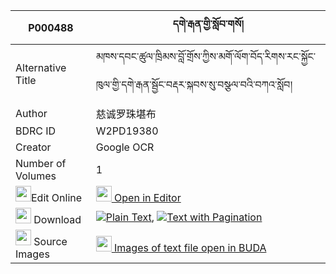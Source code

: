 |P000488|དགེ་རྒན་གྱི་སློབ་གསོ། 
| --- | --- 
|Alternative Title |མཁས་དབང་ཚུལ་ཁྲིམས་བློ་གྲོས་ཀྱིས་མགོ་ལོག་བོད་རིགས་རང་སྐྱོང་ཁུལ་གྱི་དགེ་རྒན་སྦྱོང་བརྡར་སྐབས་སུ་བསྩལ་བའི་བཀའ་སློབ།
|Author| 慈诚罗珠堪布
|BDRC ID | W2PD19380
|Creator | Google OCR
|Number of Volumes| 1
|<img width="25" src="https://img.icons8.com/color/25/000000/edit-property.png">Edit Online| [<img width="25" src="https://avatars.githubusercontent.com/u/45091458?s=200&v=4"> Open in Editor](http://editor.openpecha.org/P000488)
|<img width="25" src="https://img.icons8.com/fluent/48/000000/download-2.png"/>  Download | [![](https://img.icons8.com/color/20/000000/txt.png)Plain Text](https://github.com/Openpecha/P000488/releases/download/v1/gegen_gyi_lobso_plain_P000488.zip), [![](https://img.icons8.com/color/20/000000/txt.png)Text with Pagination](https://github.com/Openpecha/P000488/releases/download/v1/gegen_gyi_lobso_pages_P000488.zip)
|<img width="25" src="https://img.icons8.com/plasticine/100/000000/pictures-folder.png"/>  Source Images | [<img width="25" src="https://library.bdrc.io/icons/BUDA-small.svg"> Images of text file open in BUDA](https://library.bdrc.io/show/bdr:W2PD19380)